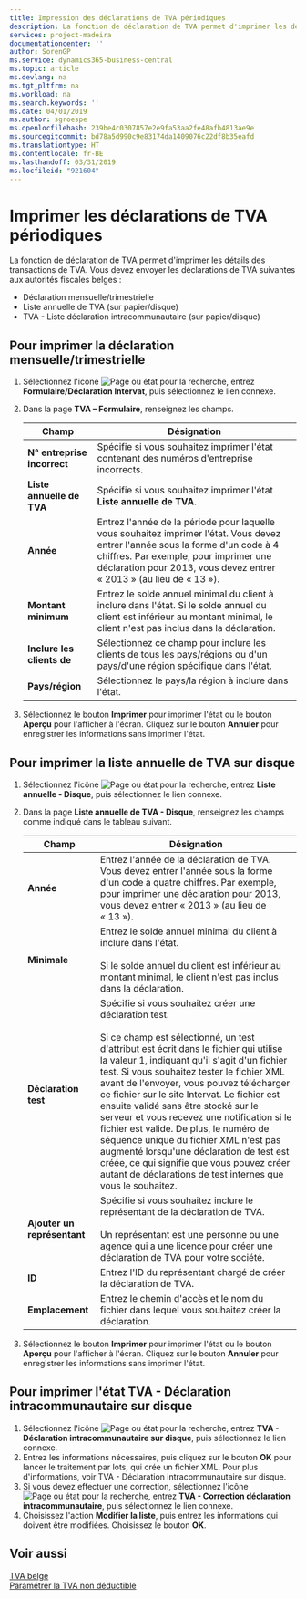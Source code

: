 ```yaml
---
title: Impression des déclarations de TVA périodiques
description: La fonction de déclaration de TVA permet d'imprimer les détails des transactions de TVA. Vous devez envoyer les déclarations de TVA suivantes aux autorités fiscales belges.
services: project-madeira
documentationcenter: ''
author: SorenGP
ms.service: dynamics365-business-central
ms.topic: article
ms.devlang: na
ms.tgt_pltfrm: na
ms.workload: na
ms.search.keywords: ''
ms.date: 04/01/2019
ms.author: sgroespe
ms.openlocfilehash: 239be4c0307857e2e9fa53aa2fe48afb4813ae9e
ms.sourcegitcommit: bd78a5d990c9e83174da1409076c22df8b35eafd
ms.translationtype: HT
ms.contentlocale: fr-BE
ms.lasthandoff: 03/31/2019
ms.locfileid: "921604"
---
```

# <a name="print-periodic-vat-reports"></a>Imprimer les déclarations de TVA périodiques
La fonction de déclaration de TVA permet d'imprimer les détails des transactions de TVA. Vous devez envoyer les déclarations de TVA suivantes aux autorités fiscales belges :  

- Déclaration mensuelle/trimestrielle  
- Liste annuelle de TVA (sur papier/disque)  
- TVA - Liste déclaration intracommunautaire (sur papier/disque)  

## <a name="to-print-the-monthlyquarterly-declaration"></a>Pour imprimer la déclaration mensuelle/trimestrielle  

1.  Sélectionnez l'icône ![Page ou état pour la recherche](../../media/ui-search/search_small.png "icône Page ou état pour la recherche"), entrez **Formulaire/Déclaration Intervat**, puis sélectionnez le lien connexe.  
2.  Dans la page **TVA – Formulaire**, renseignez les champs.  

    |Champ|Désignation|  
    |------------------------------------|---------------------------------------|  
    |**N° entreprise incorrect**|Spécifie si vous souhaitez imprimer l'état contenant des numéros d'entreprise incorrects.|  
    |**Liste annuelle de TVA**|Spécifie si vous souhaitez imprimer l'état **Liste annuelle de TVA**.|  
    |**Année**|Entrez l'année de la période pour laquelle vous souhaitez imprimer l'état. Vous devez entrer l'année sous la forme d'un code à 4 chiffres. Par exemple, pour imprimer une déclaration pour 2013, vous devez entrer « 2013 » (au lieu de « 13 »).|  
    |**Montant minimum**|Entrez le solde annuel minimal du client à inclure dans l'état. Si le solde annuel du client est inférieur au montant minimal, le client n'est pas inclus dans la déclaration.|  
    |**Inclure les clients de**|Sélectionnez ce champ pour inclure les clients de tous les pays/régions ou d'un pays/d'une région spécifique dans l'état.|  
    |**Pays/région**|Sélectionnez le pays/la région à inclure dans l'état.|  

3.  Sélectionnez le bouton **Imprimer** pour imprimer l'état ou le bouton **Aperçu** pour l'afficher à l'écran. Cliquez sur le bouton **Annuler** pour enregistrer les informations sans imprimer l'état.  

## <a name="to-print-the-vat-annual-listing-on-disk"></a>Pour imprimer la liste annuelle de TVA sur disque  

1.  Sélectionnez l'icône ![Page ou état pour la recherche](../../media/ui-search/search_small.png "Page ou état pour la recherche"), entrez **Liste annuelle - Disque**, puis sélectionnez le lien connexe.  
2.  Dans la page **Liste annuelle de TVA - Disque**, renseignez les champs comme indiqué dans le tableau suivant.  

    |Champ|Désignation|  
    |---------------------------------|---------------------------------------|  
    |**Année**|Entrez l'année de la déclaration de TVA. Vous devez entrer l'année sous la forme d'un code à quatre chiffres. Par exemple, pour imprimer une déclaration pour 2013, vous devez entrer « 2013 » (au lieu de « 13 »).|  
    |**Minimale**|Entrez le solde annuel minimal du client à inclure dans l'état.<br /><br /> Si le solde annuel du client est inférieur au montant minimal, le client n'est pas inclus dans la déclaration.|  
    |**Déclaration test**|Spécifie si vous souhaitez créer une déclaration test.<br /><br /> Si ce champ est sélectionné, un test d'attribut est écrit dans le fichier qui utilise la valeur 1, indiquant qu'il s'agit d'un fichier test. Si vous souhaitez tester le fichier XML avant de l'envoyer, vous pouvez télécharger ce fichier sur le site Intervat. Le fichier est ensuite validé sans être stocké sur le serveur et vous recevez une notification si le fichier est valide. De plus, le numéro de séquence unique du fichier XML n'est pas augmenté lorsqu'une déclaration de test est créée, ce qui signifie que vous pouvez créer autant de déclarations de test internes que vous le souhaitez.|  
    |**Ajouter un représentant**|Spécifie si vous souhaitez inclure le représentant de la déclaration de TVA.<br /><br /> Un représentant est une personne ou une agence qui a une licence pour créer une déclaration de TVA pour votre société.|  
    |**ID**|Entrez l'ID du représentant chargé de créer la déclaration de TVA.|  
    |**Emplacement**|Entrez le chemin d'accès et le nom du fichier dans lequel vous souhaitez créer la déclaration.|  

3.  Sélectionnez le bouton **Imprimer** pour imprimer l'état ou le bouton **Aperçu** pour l'afficher à l'écran. Cliquez sur le bouton **Annuler** pour enregistrer les informations sans imprimer l'état.  

## <a name="to-print-the-vat-vies-declaration-report-to-disk"></a>Pour imprimer l'état TVA - Déclaration intracommunautaire sur disque  

1.  Sélectionnez l'icône ![Page ou état pour la recherche](../../media/ui-search/search_small.png "icône Page ou état pour la recherche"), entrez **TVA - Déclaration intracommunautaire sur disque**, puis sélectionnez le lien connexe.  
2.  Entrez les informations nécessaires, puis cliquez sur le bouton **OK** pour lancer le traitement par lots, qui crée un fichier XML. Pour plus d'informations, voir TVA - Déclaration intracommunautaire sur disque.  
3.  Si vous devez effectuer une correction, sélectionnez l'icône ![Page ou état pour la recherche](../../media/ui-search/search_small.png "Page ou état pour la recherche"), entrez **TVA - Correction déclaration intracommunautaire**, puis sélectionnez le lien connexe.  
4.  Choisissez l'action **Modifier la liste**, puis entrez les informations qui doivent être modifiées. Choisissez le bouton **OK**.  

## <a name="see-also"></a>Voir aussi  
 [TVA belge](belgian-vat.md)   
 [Paramétrer la TVA non déductible](how-to-set-up-non-deductible-vat.md)
